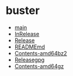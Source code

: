 buster
========================

- [main](main)
- [InRelease](InRelease)
- [Release](Release)
- [READMEmd](READMEmd)
- [Contents-amd64bz2](Contents-amd64bz2)
- [Releasegpg](Releasegpg)
- [Contents-amd64gz](Contents-amd64gz)
